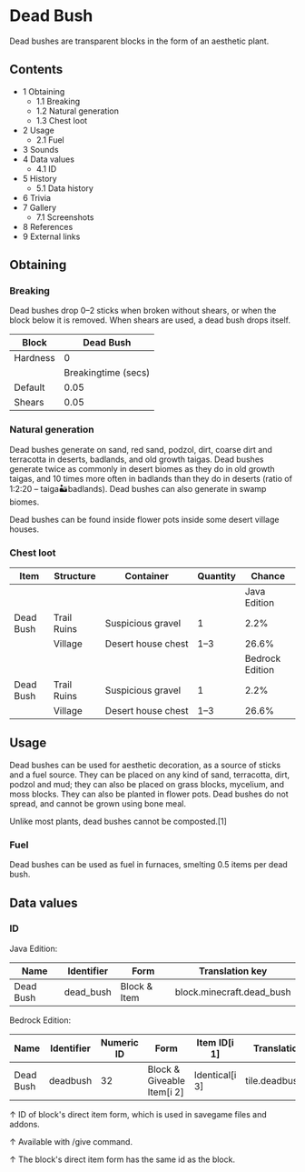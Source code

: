 # Dead Bush
Dead bushes are transparent blocks in the form of an aesthetic plant.

## Contents
- 1 Obtaining
	- 1.1 Breaking
	- 1.2 Natural generation
	- 1.3 Chest loot
- 2 Usage
	- 2.1 Fuel
- 3 Sounds
- 4 Data values
	- 4.1 ID
- 5 History
	- 5.1 Data history
- 6 Trivia
- 7 Gallery
	- 7.1 Screenshots
- 8 References
- 9 External links

## Obtaining
### Breaking
Dead bushes drop 0–2 sticks when broken without shears, or when the block below it is removed. When shears are used, a dead bush drops itself.

| Block    | Dead Bush           |
|----------|---------------------|
| Hardness | 0                   |
|          | Breakingtime (secs) |
| Default  | 0.05                |
| Shears   | 0.05                |

### Natural generation
Dead bushes generate on sand, red sand, podzol, dirt, coarse dirt and terracotta in deserts, badlands, and old growth taigas.
Dead bushes generate twice as commonly in desert biomes as they do in old growth taigas, and 10 times more often in badlands than they do in deserts (ratio of 1:2:20 – taiga:desert:badlands). Dead bushes can also generate in swamp biomes.

Dead bushes can be found inside flower pots inside some desert village houses.


### Chest loot
| Item      | Structure   | Container          | Quantity | Chance          |
|-----------|-------------|--------------------|----------|-----------------|
|           |             |                    |          | Java Edition    |
| Dead Bush | Trail Ruins | Suspicious gravel  | 1        | 2.2%            |
|           | Village     | Desert house chest | 1–3      | 26.6%           |
|           |             |                    |          | Bedrock Edition |
| Dead Bush | Trail Ruins | Suspicious gravel  | 1        | 2.2%            |
|           | Village     | Desert house chest | 1–3      | 26.6%           |

## Usage
Dead bushes can be used for aesthetic decoration, as a source of sticks and a fuel source. They can be placed on any kind of sand, terracotta, dirt, podzol and mud; they can also be placed on grass blocks, mycelium, and moss blocks. They can also be planted in flower pots. Dead bushes do not spread, and cannot be grown using bone meal.

Unlike most plants, dead bushes cannot be composted.[1]

### Fuel
Dead bushes can be used as fuel in furnaces, smelting 0.5 items per dead bush.

## Data values
### ID
Java Edition:

| Name      | Identifier | Form         | Translation key           |
|-----------|------------|--------------|---------------------------|
| Dead Bush | dead_bush  | Block & Item | block.minecraft.dead_bush |

Bedrock Edition:

| Name      | Identifier | Numeric ID | Form                       | Item ID[i 1]   | Translation key    |
|-----------|------------|------------|----------------------------|----------------|--------------------|
| Dead Bush | deadbush   | 32         | Block & Giveable Item[i 2] | Identical[i 3] | tile.deadbush.name |


↑ ID of block's direct item form, which is used in savegame files and addons.

↑ Available with /give command.

↑ The block's direct item form has the same id as the block.



